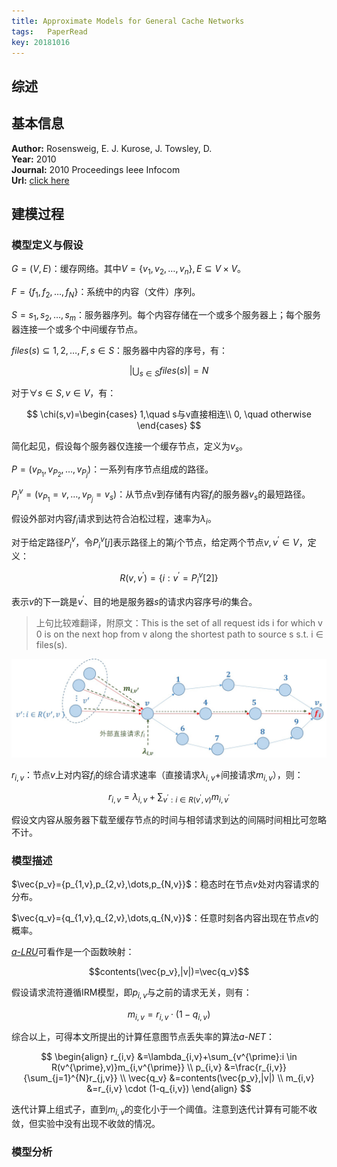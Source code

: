 ```yaml
---
title: Approximate Models for General Cache Networks
tags:	PaperRead
key: 20181016
---
```



## 综述

<!--more-->

## 基本信息
**Author:** Rosensweig, E. J. Kurose, J. Towsley, D.<br>
**Year:** 2010<br>
**Journal:** 2010 Proceedings Ieee Infocom<br>
**Url:** [click here](https://ieeexplore.ieee.org/document/5461936)

## 建模过程
### 模型定义与假设
$G=(V,E)$：缓存网络。其中$V=\{v_1,v_2,\dots,v_n\},E\subseteq{V\times{V}}$。

$F=\{f_1,f_2,\dots,f_N\}$：系统中的内容（文件）序列。

$S={s_1,s_2,\dots,s_m}$：服务器序列。每个内容存储在一个或多个服务器上；每个服务器连接一个或多个中间缓存节点。

$files(s)\subseteq{1,2,\dots,F},s\in{S}$：服务器中内容的序号，有：

$$|\bigcup_{s\in{S}}files(s)|=N$$

对于$\forall s \in S,v \in V$，有：

$$
\chi(s,v)=\begin{cases}
1,\quad s与v直接相连\\
0, \quad otherwise
\end{cases}
$$

简化起见，假设每个服务器仅连接一个缓存节点，定义为$v_s$。


$P=(v_{P_1},v_{P_2},\dots,v_{P_j})$：一系列有序节点组成的路径。

$P_i^v=(v_{P_1}=v,\dots,v_{P_j}=v_s)$：从节点v到存储有内容$f_i$的服务器$v_s$的最短路径。

假设外部对内容$f_i$请求到达符合泊松过程，速率为$\lambda_i$。

对于给定路径$P_i^v$，令$P_i^v[j]$表示路径上的第$j$个节点，给定两个节点$v,v^{\prime} \in V$，定义：

$$R(v,v^{\prime})=\{i:v^{\prime}=P_i^v[2]\}$$

表示$v$的下一跳是$v^{\prime}$、目的地是服务器$s$的请求内容序号$i$的集合。
>上句比较难翻译，附原文：This is the set of all request ids i for which v 0 is on the next hop from v along the shortest path to source s s.t. i ∈ files(s).

![](https://github.com/kanyuanzhi/kanyuanzhi.github.io/raw/master/assets/myimages/20181016/1.jpg)

$r_{i,v}$：节点$v$上对内容$f_i$的综合请求速率（直接请求$\lambda_{i,v}$+间接请求$m_{i,v}$），则：

$$r_{i,v}=\lambda_{i,v}+\sum_{v^{\prime}:i \in R(v^{\prime},v)}m_{i,v^{\prime}}$$

假设文内容从服务器下载至缓存节点的时间与相邻请求到达的间隔时间相比可忽略不计。

### 模型描述
$\vec{p_v}={p_{1,v},p_{2,v},\dots,p_{N,v}}$：稳态时在节点$v$处对内容请求的分布。

$\vec{q_v}={q_{1,v},q_{2,v},\dots,q_{N,v}}$：任意时刻各内容出现在节点$v$的概率。

[*a-LRU*](https://kanyuanzhi.github.io/2018/10/15/An-Approximate-Analysis-of-the-Lru-and-Fifo-Buffer-Replacement-Schemes.html)可看作是一个函数映射：

$$contents(\vec{p_v},|v|)=\vec{q_v}$$

假设请求流符遵循IRM模型，即$p_{i,v}$与之前的请求无关，则有：

$$m_{i,v}=r_{i,v} \cdot (1-q_{i,v})$$

综合以上，可得本文所提出的计算任意图节点丢失率的算法*a-NET*：

$$
\begin{align}
r_{i,v} &=\lambda_{i,v}+\sum_{v^{\prime}:i \in R(v^{\prime},v)}m_{i,v^{\prime}} \\
p_{i,v} &=\frac{r_{i,v}}{\sum_{j=1}^{N}r_{j,v}} \\
\vec{q_v} &=contents(\vec{p_v},|v|) \\
m_{i,v} &=r_{i,v} \cdot (1-q_{i,v})
\end{align}
$$

迭代计算上组式子，直到$m_{i,v}$的变化小于一个阈值。注意到迭代计算有可能不收敛，但实验中没有出现不收敛的情况。

### 模型分析



















